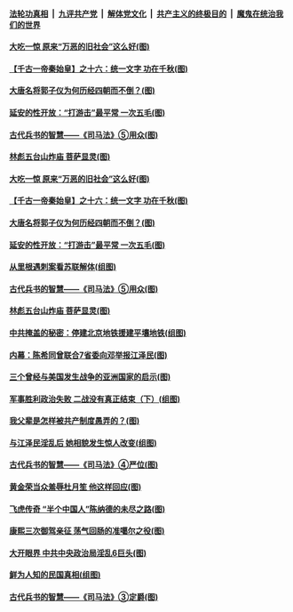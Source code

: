 ####  [法轮功真相](../../../../basic/blob/master/README.md?t=10090102) &nbsp;|&nbsp; [九评共产党](../../../../9ping.md/blob/master/README.md?t=10090102) &nbsp;|&nbsp; [解体党文化](../../../../jtdwh.md/blob/master/README.md?t=10090102)  &nbsp;|&nbsp; [共产主义的终极目的](../../../../gczydzjmd.md/blob/master/README.md?t=10090102) &nbsp;|&nbsp; [魔鬼在统治我们的世界](../../../../mgztzwmdsj.md/blob/master/README.md?t=10090102) 

#### [大吃一惊 原来“万恶的旧社会”这么好(图)](../pages/p6/910381.md?t=10090102) 

#### [【千古一帝秦始皇】之十六：统一文字 功在千秋(图)](../pages/p6/948540.md?t=10090102) 

#### [大唐名将郭子仪为何历经四朝而不倒？(图)](../pages/p6/948122.md?t=10090102) 

#### [延安的性开放：“打游击”最平常 一次五毛(图)](../pages/p6/947442.md?t=10090102) 

#### [古代兵书的智慧——《司马法》⑤用众(图)](../pages/p6/947115.md?t=10090102) 

#### [林彪五台山炸庙 菩萨显灵(图)](../pages/p6/945423.md?t=10090102) 

#### [大吃一惊 原来“万恶的旧社会”这么好(图)](../pages/p6/910381.md?t=10090102) 

#### [【千古一帝秦始皇】之十六：统一文字 功在千秋(图)](../pages/p6/948540.md?t=10090102) 

#### [大唐名将郭子仪为何历经四朝而不倒？(图)](../pages/p6/948122.md?t=10090102) 

#### [延安的性开放：“打游击”最平常 一次五毛(图)](../pages/p6/947442.md?t=10090102) 

#### [从里根遇刺案看苏联解体(组图)](../pages/p6/948225.md?t=10090102) 

#### [古代兵书的智慧——《司马法》⑤用众(图)](../pages/p6/947115.md?t=10090102) 

#### [林彪五台山炸庙 菩萨显灵(图)](../pages/p6/945423.md?t=10090102) 

#### [中共掩盖的秘密：停建北京地铁援建平壤地铁(组图)](../pages/p6/947384.md?t=10090102) 

#### [内幕：陈希同曾联合7省委向邓举报江泽民(图)](../pages/p6/948089.md?t=10090102) 

#### [三个曾经与美国发生战争的亚洲国家的启示(图)](../pages/p6/948238.md?t=10090102) 

#### [军事胜利政治失败 二战没有真正结束（下）(组图)](../pages/p6/944785.md?t=10090102) 

#### [我父辈是怎样被共产制度愚弄的？(图)](../pages/p6/947383.md?t=10090102) 

#### [与江泽民淫乱后 她相貌发生惊人改变(组图)](../pages/p6/948182.md?t=10090102) 

#### [古代兵书的智慧——《司马法》④严位(图)](../pages/p6/947113.md?t=10090102) 

#### [黄金荣当众羞辱杜月笙 他这样回应(图)](../pages/p6/947386.md?t=10090102) 

#### [飞虎传奇 “半个中国人”陈纳德的未尽之路(图)](../pages/p6/934964.md?t=10090102) 

#### [康熙三次御驾亲征 荡气回肠的准噶尔之役(图)](../pages/p6/947338.md?t=10090102) 

#### [大开眼界 中共中央政治局淫乱6巨头(图)](../pages/p6/947435.md?t=10090102) 

#### [鲜为人知的民国真相(组图)](../pages/p6/947477.md?t=10090102) 

#### [古代兵书的智慧——《司马法》③定爵(图)](../pages/p6/947111.md?t=10090102) 

